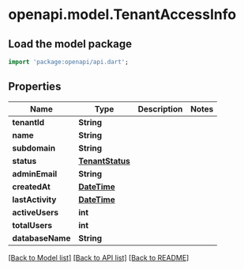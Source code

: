 # openapi.model.TenantAccessInfo

## Load the model package
```dart
import 'package:openapi/api.dart';
```

## Properties
Name | Type | Description | Notes
------------ | ------------- | ------------- | -------------
**tenantId** | **String** |  | 
**name** | **String** |  | 
**subdomain** | **String** |  | 
**status** | [**TenantStatus**](TenantStatus.md) |  | 
**adminEmail** | **String** |  | 
**createdAt** | [**DateTime**](DateTime.md) |  | 
**lastActivity** | [**DateTime**](DateTime.md) |  | 
**activeUsers** | **int** |  | 
**totalUsers** | **int** |  | 
**databaseName** | **String** |  | 

[[Back to Model list]](../README.md#documentation-for-models) [[Back to API list]](../README.md#documentation-for-api-endpoints) [[Back to README]](../README.md)


